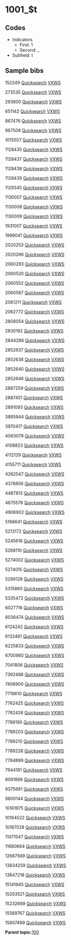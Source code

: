 # 1001\_$t

## Codes

-   Indicators
    -   First: 1
    -   Second: \_
-   Subfield: t

## Sample bibs

152249 [Quicksearch](https://search.library.yale.edu/catalog/152249) [VXWS](http://prodorbis.library.yale.edu:7014/vxws/GetHoldingsService?bibId=152249)

273535 [Quicksearch](https://search.library.yale.edu/catalog/273535) [VXWS](http://prodorbis.library.yale.edu:7014/vxws/GetHoldingsService?bibId=273535)

293600 [Quicksearch](https://search.library.yale.edu/catalog/293600) [VXWS](http://prodorbis.library.yale.edu:7014/vxws/GetHoldingsService?bibId=293600)

651142 [Quicksearch](https://search.library.yale.edu/catalog/651142) [VXWS](http://prodorbis.library.yale.edu:7014/vxws/GetHoldingsService?bibId=651142)

867476 [Quicksearch](https://search.library.yale.edu/catalog/867476) [VXWS](http://prodorbis.library.yale.edu:7014/vxws/GetHoldingsService?bibId=867476)

967508 [Quicksearch](https://search.library.yale.edu/catalog/967508) [VXWS](http://prodorbis.library.yale.edu:7014/vxws/GetHoldingsService?bibId=967508)

1015557 [Quicksearch](https://search.library.yale.edu/catalog/1015557) [VXWS](http://prodorbis.library.yale.edu:7014/vxws/GetHoldingsService?bibId=1015557)

1128435 [Quicksearch](https://search.library.yale.edu/catalog/1128435) [VXWS](http://prodorbis.library.yale.edu:7014/vxws/GetHoldingsService?bibId=1128435)

1128437 [Quicksearch](https://search.library.yale.edu/catalog/1128437) [VXWS](http://prodorbis.library.yale.edu:7014/vxws/GetHoldingsService?bibId=1128437)

1128438 [Quicksearch](https://search.library.yale.edu/catalog/1128438) [VXWS](http://prodorbis.library.yale.edu:7014/vxws/GetHoldingsService?bibId=1128438)

1128439 [Quicksearch](https://search.library.yale.edu/catalog/1128439) [VXWS](http://prodorbis.library.yale.edu:7014/vxws/GetHoldingsService?bibId=1128439)

1129345 [Quicksearch](https://search.library.yale.edu/catalog/1129345) [VXWS](http://prodorbis.library.yale.edu:7014/vxws/GetHoldingsService?bibId=1129345)

1130007 [Quicksearch](https://search.library.yale.edu/catalog/1130007) [VXWS](http://prodorbis.library.yale.edu:7014/vxws/GetHoldingsService?bibId=1130007)

1130008 [Quicksearch](https://search.library.yale.edu/catalog/1130008) [VXWS](http://prodorbis.library.yale.edu:7014/vxws/GetHoldingsService?bibId=1130008)

1130009 [Quicksearch](https://search.library.yale.edu/catalog/1130009) [VXWS](http://prodorbis.library.yale.edu:7014/vxws/GetHoldingsService?bibId=1130009)

1931007 [Quicksearch](https://search.library.yale.edu/catalog/1931007) [VXWS](http://prodorbis.library.yale.edu:7014/vxws/GetHoldingsService?bibId=1931007)

1999041 [Quicksearch](https://search.library.yale.edu/catalog/1999041) [VXWS](http://prodorbis.library.yale.edu:7014/vxws/GetHoldingsService?bibId=1999041)

2020253 [Quicksearch](https://search.library.yale.edu/catalog/2020253) [VXWS](http://prodorbis.library.yale.edu:7014/vxws/GetHoldingsService?bibId=2020253)

2020266 [Quicksearch](https://search.library.yale.edu/catalog/2020266) [VXWS](http://prodorbis.library.yale.edu:7014/vxws/GetHoldingsService?bibId=2020266)

2060293 [Quicksearch](https://search.library.yale.edu/catalog/2060293) [VXWS](http://prodorbis.library.yale.edu:7014/vxws/GetHoldingsService?bibId=2060293)

2060520 [Quicksearch](https://search.library.yale.edu/catalog/2060520) [VXWS](http://prodorbis.library.yale.edu:7014/vxws/GetHoldingsService?bibId=2060520)

2060552 [Quicksearch](https://search.library.yale.edu/catalog/2060552) [VXWS](http://prodorbis.library.yale.edu:7014/vxws/GetHoldingsService?bibId=2060552)

2060567 [Quicksearch](https://search.library.yale.edu/catalog/2060567) [VXWS](http://prodorbis.library.yale.edu:7014/vxws/GetHoldingsService?bibId=2060567)

2061211 [Quicksearch](https://search.library.yale.edu/catalog/2061211) [VXWS](http://prodorbis.library.yale.edu:7014/vxws/GetHoldingsService?bibId=2061211)

2062772 [Quicksearch](https://search.library.yale.edu/catalog/2062772) [VXWS](http://prodorbis.library.yale.edu:7014/vxws/GetHoldingsService?bibId=2062772)

2808054 [Quicksearch](https://search.library.yale.edu/catalog/2808054) [VXWS](http://prodorbis.library.yale.edu:7014/vxws/GetHoldingsService?bibId=2808054)

2830192 [Quicksearch](https://search.library.yale.edu/catalog/2830192) [VXWS](http://prodorbis.library.yale.edu:7014/vxws/GetHoldingsService?bibId=2830192)

2844288 [Quicksearch](https://search.library.yale.edu/catalog/2844288) [VXWS](http://prodorbis.library.yale.edu:7014/vxws/GetHoldingsService?bibId=2844288)

2852637 [Quicksearch](https://search.library.yale.edu/catalog/2852637) [VXWS](http://prodorbis.library.yale.edu:7014/vxws/GetHoldingsService?bibId=2852637)

2852638 [Quicksearch](https://search.library.yale.edu/catalog/2852638) [VXWS](http://prodorbis.library.yale.edu:7014/vxws/GetHoldingsService?bibId=2852638)

2852640 [Quicksearch](https://search.library.yale.edu/catalog/2852640) [VXWS](http://prodorbis.library.yale.edu:7014/vxws/GetHoldingsService?bibId=2852640)

2852646 [Quicksearch](https://search.library.yale.edu/catalog/2852646) [VXWS](http://prodorbis.library.yale.edu:7014/vxws/GetHoldingsService?bibId=2852646)

2887259 [Quicksearch](https://search.library.yale.edu/catalog/2887259) [VXWS](http://prodorbis.library.yale.edu:7014/vxws/GetHoldingsService?bibId=2887259)

2887451 [Quicksearch](https://search.library.yale.edu/catalog/2887451) [VXWS](http://prodorbis.library.yale.edu:7014/vxws/GetHoldingsService?bibId=2887451)

2891093 [Quicksearch](https://search.library.yale.edu/catalog/2891093) [VXWS](http://prodorbis.library.yale.edu:7014/vxws/GetHoldingsService?bibId=2891093)

3885944 [Quicksearch](https://search.library.yale.edu/catalog/3885944) [VXWS](http://prodorbis.library.yale.edu:7014/vxws/GetHoldingsService?bibId=3885944)

3970417 [Quicksearch](https://search.library.yale.edu/catalog/3970417) [VXWS](http://prodorbis.library.yale.edu:7014/vxws/GetHoldingsService?bibId=3970417)

4063079 [Quicksearch](https://search.library.yale.edu/catalog/4063079) [VXWS](http://prodorbis.library.yale.edu:7014/vxws/GetHoldingsService?bibId=4063079)

4108823 [Quicksearch](https://search.library.yale.edu/catalog/4108823) [VXWS](http://prodorbis.library.yale.edu:7014/vxws/GetHoldingsService?bibId=4108823)

4112129 [Quicksearch](https://search.library.yale.edu/catalog/4112129) [VXWS](http://prodorbis.library.yale.edu:7014/vxws/GetHoldingsService?bibId=4112129)

4155711 [Quicksearch](https://search.library.yale.edu/catalog/4155711) [VXWS](http://prodorbis.library.yale.edu:7014/vxws/GetHoldingsService?bibId=4155711)

4262547 [Quicksearch](https://search.library.yale.edu/catalog/4262547) [VXWS](http://prodorbis.library.yale.edu:7014/vxws/GetHoldingsService?bibId=4262547)

4378856 [Quicksearch](https://search.library.yale.edu/catalog/4378856) [VXWS](http://prodorbis.library.yale.edu:7014/vxws/GetHoldingsService?bibId=4378856)

4487813 [Quicksearch](https://search.library.yale.edu/catalog/4487813) [VXWS](http://prodorbis.library.yale.edu:7014/vxws/GetHoldingsService?bibId=4487813)

4675576 [Quicksearch](https://search.library.yale.edu/catalog/4675576) [VXWS](http://prodorbis.library.yale.edu:7014/vxws/GetHoldingsService?bibId=4675576)

4906902 [Quicksearch](https://search.library.yale.edu/catalog/4906902) [VXWS](http://prodorbis.library.yale.edu:7014/vxws/GetHoldingsService?bibId=4906902)

5166641 [Quicksearch](https://search.library.yale.edu/catalog/5166641) [VXWS](http://prodorbis.library.yale.edu:7014/vxws/GetHoldingsService?bibId=5166641)

5213172 [Quicksearch](https://search.library.yale.edu/catalog/5213172) [VXWS](http://prodorbis.library.yale.edu:7014/vxws/GetHoldingsService?bibId=5213172)

5245616 [Quicksearch](https://search.library.yale.edu/catalog/5245616) [VXWS](http://prodorbis.library.yale.edu:7014/vxws/GetHoldingsService?bibId=5245616)

5268110 [Quicksearch](https://search.library.yale.edu/catalog/5268110) [VXWS](http://prodorbis.library.yale.edu:7014/vxws/GetHoldingsService?bibId=5268110)

5274002 [Quicksearch](https://search.library.yale.edu/catalog/5274002) [VXWS](http://prodorbis.library.yale.edu:7014/vxws/GetHoldingsService?bibId=5274002)

5274015 [Quicksearch](https://search.library.yale.edu/catalog/5274015) [VXWS](http://prodorbis.library.yale.edu:7014/vxws/GetHoldingsService?bibId=5274015)

5299128 [Quicksearch](https://search.library.yale.edu/catalog/5299128) [VXWS](http://prodorbis.library.yale.edu:7014/vxws/GetHoldingsService?bibId=5299128)

5315860 [Quicksearch](https://search.library.yale.edu/catalog/5315860) [VXWS](http://prodorbis.library.yale.edu:7014/vxws/GetHoldingsService?bibId=5315860)

5335472 [Quicksearch](https://search.library.yale.edu/catalog/5335472) [VXWS](http://prodorbis.library.yale.edu:7014/vxws/GetHoldingsService?bibId=5335472)

6027716 [Quicksearch](https://search.library.yale.edu/catalog/6027716) [VXWS](http://prodorbis.library.yale.edu:7014/vxws/GetHoldingsService?bibId=6027716)

6036474 [Quicksearch](https://search.library.yale.edu/catalog/6036474) [VXWS](http://prodorbis.library.yale.edu:7014/vxws/GetHoldingsService?bibId=6036474)

6124242 [Quicksearch](https://search.library.yale.edu/catalog/6124242) [VXWS](http://prodorbis.library.yale.edu:7014/vxws/GetHoldingsService?bibId=6124242)

6132461 [Quicksearch](https://search.library.yale.edu/catalog/6132461) [VXWS](http://prodorbis.library.yale.edu:7014/vxws/GetHoldingsService?bibId=6132461)

6225833 [Quicksearch](https://search.library.yale.edu/catalog/6225833) [VXWS](http://prodorbis.library.yale.edu:7014/vxws/GetHoldingsService?bibId=6225833)

6700980 [Quicksearch](https://search.library.yale.edu/catalog/6700980) [VXWS](http://prodorbis.library.yale.edu:7014/vxws/GetHoldingsService?bibId=6700980)

7041806 [Quicksearch](https://search.library.yale.edu/catalog/7041806) [VXWS](http://prodorbis.library.yale.edu:7014/vxws/GetHoldingsService?bibId=7041806)

7392488 [Quicksearch](https://search.library.yale.edu/catalog/7392488) [VXWS](http://prodorbis.library.yale.edu:7014/vxws/GetHoldingsService?bibId=7392488)

7406900 [Quicksearch](https://search.library.yale.edu/catalog/7406900) [VXWS](http://prodorbis.library.yale.edu:7014/vxws/GetHoldingsService?bibId=7406900)

7719610 [Quicksearch](https://search.library.yale.edu/catalog/7719610) [VXWS](http://prodorbis.library.yale.edu:7014/vxws/GetHoldingsService?bibId=7719610)

7762425 [Quicksearch](https://search.library.yale.edu/catalog/7762425) [VXWS](http://prodorbis.library.yale.edu:7014/vxws/GetHoldingsService?bibId=7762425)

7762426 [Quicksearch](https://search.library.yale.edu/catalog/7762426) [VXWS](http://prodorbis.library.yale.edu:7014/vxws/GetHoldingsService?bibId=7762426)

7789195 [Quicksearch](https://search.library.yale.edu/catalog/7789195) [VXWS](http://prodorbis.library.yale.edu:7014/vxws/GetHoldingsService?bibId=7789195)

7789203 [Quicksearch](https://search.library.yale.edu/catalog/7789203) [VXWS](http://prodorbis.library.yale.edu:7014/vxws/GetHoldingsService?bibId=7789203)

7789210 [Quicksearch](https://search.library.yale.edu/catalog/7789210) [VXWS](http://prodorbis.library.yale.edu:7014/vxws/GetHoldingsService?bibId=7789210)

7789228 [Quicksearch](https://search.library.yale.edu/catalog/7789228) [VXWS](http://prodorbis.library.yale.edu:7014/vxws/GetHoldingsService?bibId=7789228)

7794899 [Quicksearch](https://search.library.yale.edu/catalog/7794899) [VXWS](http://prodorbis.library.yale.edu:7014/vxws/GetHoldingsService?bibId=7794899)

7944181 [Quicksearch](https://search.library.yale.edu/catalog/7944181) [VXWS](http://prodorbis.library.yale.edu:7014/vxws/GetHoldingsService?bibId=7944181)

8091866 [Quicksearch](https://search.library.yale.edu/catalog/8091866) [VXWS](http://prodorbis.library.yale.edu:7014/vxws/GetHoldingsService?bibId=8091866)

9375681 [Quicksearch](https://search.library.yale.edu/catalog/9375681) [VXWS](http://prodorbis.library.yale.edu:7014/vxws/GetHoldingsService?bibId=9375681)

9800144 [Quicksearch](https://search.library.yale.edu/catalog/9800144) [VXWS](http://prodorbis.library.yale.edu:7014/vxws/GetHoldingsService?bibId=9800144)

10161975 [Quicksearch](https://search.library.yale.edu/catalog/10161975) [VXWS](http://prodorbis.library.yale.edu:7014/vxws/GetHoldingsService?bibId=10161975)

10164522 [Quicksearch](https://search.library.yale.edu/catalog/10164522) [VXWS](http://prodorbis.library.yale.edu:7014/vxws/GetHoldingsService?bibId=10164522)

10187028 [Quicksearch](https://search.library.yale.edu/catalog/10187028) [VXWS](http://prodorbis.library.yale.edu:7014/vxws/GetHoldingsService?bibId=10187028)

11071547 [Quicksearch](https://search.library.yale.edu/catalog/11071547) [VXWS](http://prodorbis.library.yale.edu:7014/vxws/GetHoldingsService?bibId=11071547)

11680664 [Quicksearch](https://search.library.yale.edu/catalog/11680664) [VXWS](http://prodorbis.library.yale.edu:7014/vxws/GetHoldingsService?bibId=11680664)

12667569 [Quicksearch](https://search.library.yale.edu/catalog/12667569) [VXWS](http://prodorbis.library.yale.edu:7014/vxws/GetHoldingsService?bibId=12667569)

13834259 [Quicksearch](https://search.library.yale.edu/catalog/13834259) [VXWS](http://prodorbis.library.yale.edu:7014/vxws/GetHoldingsService?bibId=13834259)

13847218 [Quicksearch](https://search.library.yale.edu/catalog/13847218) [VXWS](http://prodorbis.library.yale.edu:7014/vxws/GetHoldingsService?bibId=13847218)

15141945 [Quicksearch](https://search.library.yale.edu/catalog/15141945) [VXWS](http://prodorbis.library.yale.edu:7014/vxws/GetHoldingsService?bibId=15141945)

15203521 [Quicksearch](https://search.library.yale.edu/catalog/15203521) [VXWS](http://prodorbis.library.yale.edu:7014/vxws/GetHoldingsService?bibId=15203521)

15232669 [Quicksearch](https://search.library.yale.edu/catalog/15232669) [VXWS](http://prodorbis.library.yale.edu:7014/vxws/GetHoldingsService?bibId=15232669)

15569767 [Quicksearch](https://search.library.yale.edu/catalog/15569767) [VXWS](http://prodorbis.library.yale.edu:7014/vxws/GetHoldingsService?bibId=15569767)

15807499 [Quicksearch](https://search.library.yale.edu/catalog/15807499) [VXWS](http://prodorbis.library.yale.edu:7014/vxws/GetHoldingsService?bibId=15807499)

**Parent topic:**[100](../../tags/100/100.md)


